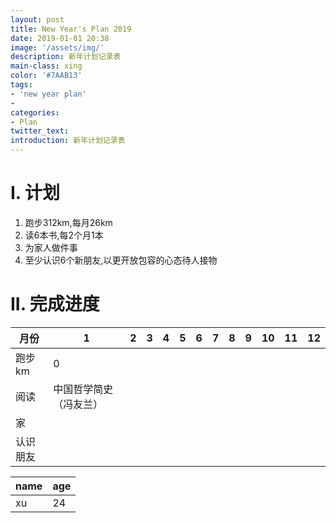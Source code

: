 ```yaml
---
layout: post
title: New Year's Plan 2019
date: 2019-01-01 20:38
image: '/assets/img/'
description: 新年计划记录表
main-class: xing
color: '#7AAB13'
tags:
- 'new year plan'
- 
categories:
- Plan
twitter_text: 
introduction: 新年计划记录表
---
```


# I. 计划
1. 跑步312km,每月26km
2. 读6本书,每2个月1本
3. 为家人做件事
4. 至少认识6个新朋友,以更开放包容的心态待人接物

# II. 完成进度
|月份 |1 |2 |3 |4 |5 |6 |7 |8 |9 |10 |11 |12 |
|-----|--|--|--|--|--|--|--|--|--|--|--|--|
|跑步km|0|
|阅读|中国哲学简史（冯友兰）
|家|
|认识朋友|


|name|age|
|---|--|
|xu|24|